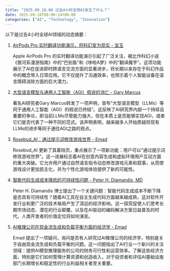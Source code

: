 ```yaml
---
title: "2025.09.10.08 过去4小时全球AI发生了什么？"
date: 2025-09-10T08:00:14+08:00
categories: ["AI", "Technology", "Innovation"]
---
```


以下是过去4小时全球AI领域的动态摘要：

1.  [AirPods Pro 实时翻译功能演示，将科幻变为现实 - 宝玉](https://x.com/dotey/status/1965535696288186544)

    Apple AirPods Pro 的实时翻译功能演示引起了广泛关注，被比作科幻小说《银河系漫游指南》中的“巴别鱼”和《哆啦A梦》中的“翻译魔芋”。这项功能展示了AI在促进即时跨语言交流方面的显著进步，将长期以来存在于科幻作品中的概念带入日常应用。它不仅提升了沟通效率，也预示着个人智能设备在语言障碍消除方面的巨大潜力。

2.  [大型语言模型与通用人工智能（AGI）假说的消亡 - Gary Marcus](https://x.com/GaryMarcus/status/1965528430122082556)

    著名AI研究者Gary Marcus转发了一项声明，宣布“大型语言模型（LLMs）等同于通用人工智能（AGI）的假说已终结”。这反映了AI研究界内部一个持续且重要的争论，即当前LLMs尽管能力强大，但在本质上是否能够实现AGI，或者它们是否代表了一种不同的范式。该声明表明，越来越多人开始质疑将现有LLMs的进步等同于通往AGI之路的观点。

3.  [Rosebud_AI：通过提示词修改游戏世界 - Emad](https://x.com/EMostaque/status/1965516436597887377)

    Rosebud_AI 更新了其着陆页，重点展示了一项新功能：用户可以“通过提示词修改游戏世界”。这一进展标志着AI在创意内容生成和虚拟环境用户互动方面的重大突破。它允许用户通过自然语言指令动态修改游戏元素和叙事，从而使游戏设计更加民主化，并为个性化游戏体验提供了新的可能性。

4.  [智能代码生成成本降低的可持续性问题 - Peter H. Diamandis, MD](https://x.com/PeterDiamandis/status/1965513756655382733)

    Peter H. Diamandis 博士提出了一个关键问题：智能代码生成成本不断下降是否具有可持续性？随着AI工具在自主生成代码方面越来越成熟，这对软件开发行业和更广泛的技术格局产生了深远的经济影响。这一探究促使人们思考长期市场动态、潜在的行业颠覆，以及在AI驱动的编码解决方案日益普及的时代，人类开发者的价值定位将如何演变。

5.  [AI推理公司在现金流生成和负载平衡方面的经济学 - Emad](https://x.com/EMostaque/status/1965511334680035392)

    Emad 提出了一项疑问，询问是否有人研究过AI推理公司的经济学，特别是关于自由现金流生成和负载平衡的问题。这一问题指出了AI行业一个新兴的关注领域：提供AI模型推理服务的公司的财务可行性和运营效率。了解这些经济方面，特别是它们如何管理计算资源和创造收入，对于投资者和评估AI基础设施部门长期增长和稳定性的行业利益相关者至关重要。